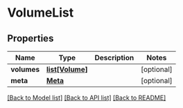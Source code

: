 # VolumeList


## Properties
Name | Type | Description | Notes
------------ | ------------- | ------------- | -------------
**volumes** | [**list[Volume]**](Volume.md) |  | [optional] 
**meta** | [**Meta**](Meta.md) |  | [optional] 

[[Back to Model list]](../README.md#documentation-for-models) [[Back to API list]](../README.md#documentation-for-api-endpoints) [[Back to README]](../README.md)


